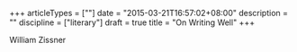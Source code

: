 +++
articleTypes = [""]
date = "2015-03-21T16:57:02+08:00"
description = ""
discipline = ["literary"]
draft = true
title = "On Writing Well"
+++

William Zissner

